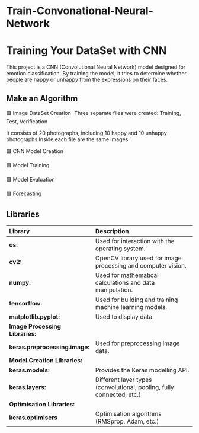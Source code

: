 # Train-Convonational-Neural-Network



# Training Your DataSet with CNN
This project is a CNN (Convolutional Neural Network) model designed for emotion classification. By training the model, it tries to determine whether people are happy or unhappy from the expressions on their faces.


## Make an Algorithm

🟩 Image DataSet Creation
-Three separate files were created: Training, Test, Verification

It consists of 20 photographs, including 10 happy and 10 unhappy photographs.Inside each file are the same images.

🟩 CNN Model Creation

🟩 Model Training

🟩 Model Evaluation

🟩 Forecasting


## Libraries



| Library  | Description               |
| :-------- |:------------------------- |
| **os:** | Used for interaction with the operating system.|
| **cv2:**  | OpenCV library used for image processing and computer vision.|
| **numpy:** | Used for mathematical calculations and data manipulation.|
| **tensorflow:**| Used for building and training machine learning models.|
| **matplotlib.pyplot:** | Used to display data.|
| **Image Processing Libraries:**
| **keras.preprocessing.image:** | Used for preprocessing image data.|
| **Model Creation Libraries:** | |
| **keras.models:** | Provides the Keras modelling API.|
| **keras.layers:** | Different layer types (convolutional, pooling, fully connected, etc.)|
| **Optimisation Libraries:** | |
| **keras.optimisers** | Optimisation algorithms (RMSprop, Adam, etc.)|

















